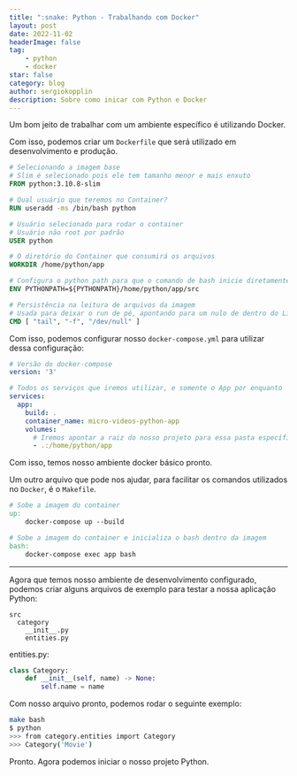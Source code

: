 ```yaml
---
title: ":snake: Python - Trabalhando com Docker"
layout: post
date: 2022-11-02
headerImage: false
tag:
    - python
    - docker
star: false
category: blog
author: sergiokopplin
description: Sobre como inicar com Python e Docker
---
```


Um bom jeito de trabalhar com um ambiente específico é utilizando Docker.

Com isso, podemos criar um `Dockerfile` que será utilizado em desenvolvimento e produção.

```dockerfile
# Selecionando a imagem base
# Slim é selecionado pois ele tem tamanho menor e mais enxuto
FROM python:3.10.8-slim

# Qual usuário que teremos no Container?
RUN useradd -ms /bin/bash python

# Usuário selecionado para rodar o container
# Usuário não root por padrão
USER python

# O diretório do Container que consumirá os arquivos
WORKDIR /home/python/app

# Configura o python path para que o comando de bash inicie diretamente na raiz do src
ENV PYTHONPATH=${PYTHONPATH}/home/python/app/src

# Persistência na leitura de arquivos da imagem
# Usada para deixar o run de pé, apontando para um nulo de dentro do Linux
CMD [ "tail", "-f", "/dev/null" ]
```

Com isso, podemos configurar nosso `docker-compose.yml` para utilizar dessa configuração:

```yml
# Versão do docker-compose
version: '3'

# Todos os serviços que iremos utilizar, e somente o App por enquanto
services:
  app:
    build: .
    container_name: micro-videos-python-app
    volumes:
      # Iremos apontar a raiz do nosso projeto para essa pasta específica dentro do container
      - .:/home/python/app
```

Com isso, temos nosso ambiente docker básico pronto.

Um outro arquivo que pode nos ajudar, para facilitar os comandos utilizados no `Docker`, é o `Makefile`.

```makefile
# Sobe a imagem do container
up:
	docker-compose up --build

# Sobe a imagem do container e inicializa o bash dentro da imagem
bash:
	docker-compose exec app bash
```

---

Agora que temos nosso ambiente de desenvolvimento configurado, podemos criar alguns arquivos de exemplo para testar a nossa aplicação Python:

```
src
  category
    __init__.py
    entities.py
```

entities.py:

```python
class Category:
    def __init__(self, name) -> None:
        self.name = name
```

Com nosso arquivo pronto, podemos rodar o seguinte exemplo:

```bash
make bash
$ python
>>> from category.entities import Category
>>> Category('Movie')
```

Pronto. Agora podemos iniciar o nosso projeto Python.
